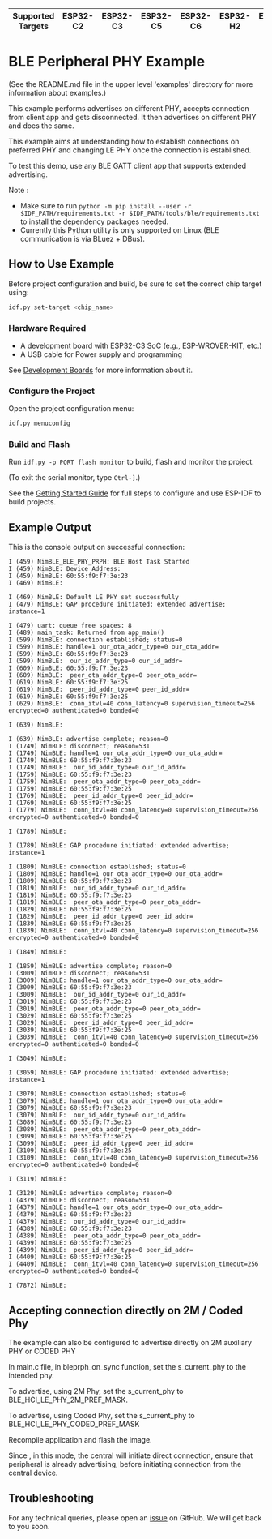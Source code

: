 | Supported Targets | ESP32-C2 | ESP32-C3 | ESP32-C5 | ESP32-C6 | ESP32-H2 | ESP32-S3 |
| ----------------- | -------- | -------- | -------- | -------- | -------- | -------- |

# BLE Peripheral PHY Example

(See the README.md file in the upper level 'examples' directory for more information about examples.)

This example performs advertises on different PHY, accepts connection from client app and gets disconnected. It then advertises on different PHY and does the same.

This example aims at understanding how to establish connections on preferred PHY and changing LE PHY once the connection is established.

To test this demo, use any BLE GATT client app that supports extended advertising.

Note :

* Make sure to run `python -m pip install --user -r $IDF_PATH/requirements.txt -r $IDF_PATH/tools/ble/requirements.txt` to install the dependency packages needed.
* Currently this Python utility is only supported on Linux (BLE communication is via BLuez + DBus).

## How to Use Example

Before project configuration and build, be sure to set the correct chip target using:

```bash
idf.py set-target <chip_name>
```

### Hardware Required

* A development board with ESP32-C3 SoC (e.g., ESP-WROVER-KIT, etc.)
* A USB cable for Power supply and programming

See [Development Boards](https://www.espressif.com/en/products/devkits) for more information about it.

### Configure the Project

Open the project configuration menu:

```bash
idf.py menuconfig
```

### Build and Flash

Run `idf.py -p PORT flash monitor` to build, flash and monitor the project.

(To exit the serial monitor, type ``Ctrl-]``.)

See the [Getting Started Guide](https://idf.espressif.com/) for full steps to configure and use ESP-IDF to build projects.

## Example Output

This is the console output on successful connection:

```
I (459) NimBLE_BLE_PHY_PRPH: BLE Host Task Started
I (459) NimBLE: Device Address:
I (459) NimBLE: 60:55:f9:f7:3e:23
I (469) NimBLE:

I (469) NimBLE: Default LE PHY set successfully
I (479) NimBLE: GAP procedure initiated: extended advertise; instance=1

I (479) uart: queue free spaces: 8
I (489) main_task: Returned from app_main()
I (599) NimBLE: connection established; status=0
I (599) NimBLE: handle=1 our_ota_addr_type=0 our_ota_addr=
I (599) NimBLE: 60:55:f9:f7:3e:23
I (599) NimBLE:  our_id_addr_type=0 our_id_addr=
I (609) NimBLE: 60:55:f9:f7:3e:23
I (609) NimBLE:  peer_ota_addr_type=0 peer_ota_addr=
I (619) NimBLE: 60:55:f9:f7:3e:25
I (619) NimBLE:  peer_id_addr_type=0 peer_id_addr=
I (619) NimBLE: 60:55:f9:f7:3e:25
I (629) NimBLE:  conn_itvl=40 conn_latency=0 supervision_timeout=256 encrypted=0 authenticated=0 bonded=0

I (639) NimBLE:

I (639) NimBLE: advertise complete; reason=0
I (1749) NimBLE: disconnect; reason=531
I (1749) NimBLE: handle=1 our_ota_addr_type=0 our_ota_addr=
I (1749) NimBLE: 60:55:f9:f7:3e:23
I (1749) NimBLE:  our_id_addr_type=0 our_id_addr=
I (1759) NimBLE: 60:55:f9:f7:3e:23
I (1759) NimBLE:  peer_ota_addr_type=0 peer_ota_addr=
I (1759) NimBLE: 60:55:f9:f7:3e:25
I (1769) NimBLE:  peer_id_addr_type=0 peer_id_addr=
I (1769) NimBLE: 60:55:f9:f7:3e:25
I (1779) NimBLE:  conn_itvl=40 conn_latency=0 supervision_timeout=256 encrypted=0 authenticated=0 bonded=0

I (1789) NimBLE:

I (1789) NimBLE: GAP procedure initiated: extended advertise; instance=1

I (1809) NimBLE: connection established; status=0
I (1809) NimBLE: handle=1 our_ota_addr_type=0 our_ota_addr=
I (1809) NimBLE: 60:55:f9:f7:3e:23
I (1819) NimBLE:  our_id_addr_type=0 our_id_addr=
I (1819) NimBLE: 60:55:f9:f7:3e:23
I (1819) NimBLE:  peer_ota_addr_type=0 peer_ota_addr=
I (1829) NimBLE: 60:55:f9:f7:3e:25
I (1829) NimBLE:  peer_id_addr_type=0 peer_id_addr=
I (1839) NimBLE: 60:55:f9:f7:3e:25
I (1839) NimBLE:  conn_itvl=40 conn_latency=0 supervision_timeout=256 encrypted=0 authenticated=0 bonded=0

I (1849) NimBLE:

I (1859) NimBLE: advertise complete; reason=0
I (3009) NimBLE: disconnect; reason=531
I (3009) NimBLE: handle=1 our_ota_addr_type=0 our_ota_addr=
I (3009) NimBLE: 60:55:f9:f7:3e:23
I (3009) NimBLE:  our_id_addr_type=0 our_id_addr=
I (3019) NimBLE: 60:55:f9:f7:3e:23
I (3019) NimBLE:  peer_ota_addr_type=0 peer_ota_addr=
I (3029) NimBLE: 60:55:f9:f7:3e:25
I (3029) NimBLE:  peer_id_addr_type=0 peer_id_addr=
I (3039) NimBLE: 60:55:f9:f7:3e:25
I (3039) NimBLE:  conn_itvl=40 conn_latency=0 supervision_timeout=256 encrypted=0 authenticated=0 bonded=0

I (3049) NimBLE:

I (3059) NimBLE: GAP procedure initiated: extended advertise; instance=1

I (3079) NimBLE: connection established; status=0
I (3079) NimBLE: handle=1 our_ota_addr_type=0 our_ota_addr=
I (3079) NimBLE: 60:55:f9:f7:3e:23
I (3079) NimBLE:  our_id_addr_type=0 our_id_addr=
I (3089) NimBLE: 60:55:f9:f7:3e:23
I (3089) NimBLE:  peer_ota_addr_type=0 peer_ota_addr=
I (3099) NimBLE: 60:55:f9:f7:3e:25
I (3099) NimBLE:  peer_id_addr_type=0 peer_id_addr=
I (3109) NimBLE: 60:55:f9:f7:3e:25
I (3109) NimBLE:  conn_itvl=40 conn_latency=0 supervision_timeout=256 encrypted=0 authenticated=0 bonded=0

I (3119) NimBLE:

I (3129) NimBLE: advertise complete; reason=0
I (4379) NimBLE: disconnect; reason=531
I (4379) NimBLE: handle=1 our_ota_addr_type=0 our_ota_addr=
I (4379) NimBLE: 60:55:f9:f7:3e:23
I (4379) NimBLE:  our_id_addr_type=0 our_id_addr=
I (4389) NimBLE: 60:55:f9:f7:3e:23
I (4389) NimBLE:  peer_ota_addr_type=0 peer_ota_addr=
I (4399) NimBLE: 60:55:f9:f7:3e:25
I (4399) NimBLE:  peer_id_addr_type=0 peer_id_addr=
I (4409) NimBLE: 60:55:f9:f7:3e:25
I (4409) NimBLE:  conn_itvl=40 conn_latency=0 supervision_timeout=256 encrypted=0 authenticated=0 bonded=0

I (7872) NimBLE:

```

## Accepting connection directly on 2M / Coded Phy

The example can also be configured to advertise directly on 2M auxiliary PHY or CODED PHY

In main.c file, in bleprph_on_sync function, set the s_current_phy to the intended phy.

To advertise, using 2M Phy, set the s_current_phy to BLE_HCI_LE_PHY_2M_PREF_MASK.

To advertise, using Coded Phy, set the s_current_phy to BLE_HCI_LE_PHY_CODED_PREF_MASK

Recompile application and flash the image.

Since , in this mode, the central will initiate direct connection, ensure that peripheral is already advertising, before initiating connection from the central device.


## Troubleshooting

For any technical queries, please open an [issue](https://github.com/espressif/esp-idf/issues) on GitHub. We will get back to you soon.

